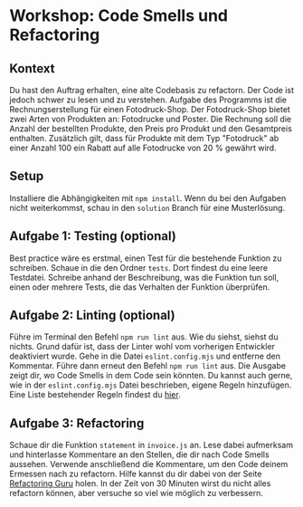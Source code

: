 # Workshop: Code Smells und Refactoring

## Kontext
Du hast den Auftrag erhalten, eine alte Codebasis zu refactorn.
Der Code ist jedoch schwer zu lesen und zu verstehen.
Aufgabe des Programms ist die Rechnungserstellung für einen Fotodruck-Shop.
Der Fotodruck-Shop bietet zwei Arten von Produkten an: Fotodrucke und Poster.
Die Rechnung soll die Anzahl der bestellten Produkte, den Preis pro Produkt und den Gesamtpreis enthalten.
Zusätzlich gilt, dass für Produkte mit dem Typ "Fotodruck" ab einer Anzahl 100 ein Rabatt auf alle Fotodrucke von 20 % gewährt wird.

## Setup
Installiere die Abhängigkeiten mit `npm install`.
Wenn du bei den Aufgaben nicht weiterkommst, schau in den `solution` Branch für eine Musterlösung.

## Aufgabe 1: Testing (optional)
Best practice wäre es erstmal, einen Test für die bestehende Funktion zu schreiben.
Schaue in die den Ordner `tests`.
Dort findest du eine leere Testdatei.
Schreibe anhand der Beschreibung, was die Funktion tun soll, einen oder mehrere Tests, die das Verhalten der Funktion überprüfen.

## Aufgabe 2: Linting (optional)
Führe im Terminal den Befehl `npm run lint` aus.
Wie du siehst, siehst du nichts. Grund dafür ist, dass der Linter wohl vom vorherigen Entwickler deaktiviert wurde.
Gehe in die Datei `eslint.config.mjs` und entferne den Kommentar. Führe dann erneut den Befehl `npm run lint` aus.
Die Ausgabe zeigt dir, wo Code Smells in dem Code sein könnten.
Du kannst auch gerne, wie in der `eslint.config.mjs` Datei beschrieben, eigene Regeln hinzufügen. Eine Liste bestehender Regeln findest du [hier](https://eslint.org/docs/rules/).

## Aufgabe 3: Refactoring
Schaue dir die Funktion `statement` in `invoice.js` an.
Lese dabei aufmerksam und hinterlasse Kommentare an den Stellen, die dir nach Code Smells aussehen.
Verwende anschließend die Kommentare, um den Code deinem Ermessen nach zu refactorn.
Hilfe kannst du dir dabei von der Seite [Refactoring Guru](https://refactoring.guru/refactorings) holen.
In der Zeit von 30 Minuten wirst du nicht alles refactorn können, aber versuche so viel wie möglich zu verbessern.

